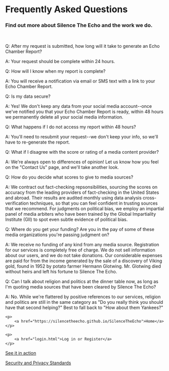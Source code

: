 <head>
    <title>FAQS</title>
    <link rel="stylesheet" type="text/css" href="faqCustom.css">
</head>

<body>
    <h1>Frequently Asked Questions</h1>
    <h3>Find out more about Silence The Echo and the work we do.</h3>
    <br>
    <p class="Question">
        Q: After my request is submitted, how long will it take to generate an Echo Chamber Report?
    </p>
    <p class="Answer">
        A: Your request should be complete within 24 hours.
    </p>
    <p class="Question">
        Q:  How will I know when my report is complete?
    </p>
    <p class="Answer">
       A: You will receive a notification via email or SMS text with a link to your Echo Chamber Report.
    </p>
    <p class="Question">
       Q: Is my data secure?
    </p>
    <p class="Answer">
        A: Yes!  We don't keep any data from your social media account--once we've notified you that your
            Echo Chamber Report is ready, within 48 hours we permanently delete all your social media information.
    </p>
    <p class="Question">
         Q: What happens if I do not access my report within 48 hours?
   </p>
    <p class="Answer">
        A: You'll need to resubmit your request--we don't keep your info, so we'll have to re-generate the report.
   </p>
    <p class="Question">
       Q: What if I disagree with the score or rating of a media content provider?
    </p>
    <p class="Answer">
            A: We're always open to differences of opinion!  Let us know how you feel on the "Contact Us" page, and we'll take another look.
   </p>
    <p class="Question">
        Q:  How do you decide what scores to give to media sources?
    </p>
    <p class="Answer">
        A:  We contract out fact-checking repsonsibilities, sourcing the scores on accuracy from the leading providers of fact-checking in the United States and abroad.  Their results are audited monthly using data analysis cross-verification techniques, so that you can feel confident in trusting sources that we recommend.  For judgments on political bias, we employ an impartial panel of media arbiters who have been trained by the Global Impartiality Institute (GII) to spot even subtle evidence of political bias.
    </p>
    <p class="Question">
        Q:  Where do you get your funding?  Are you in the pay of some of these media organizations you're passing judgment on?
    </p>
    <p class="Answer">
        A:  We receive no funding of any kind from any media source.  Registration for our services is completely free of charge.  We do not sell information about our users, and we do not take donations.  Our considerable expenses are paid for from the income generated by the sale of a discovery of Viking gold, found in 1952 by potato farmer Hermann Glotwing.  Mr. Glotwing died without heirs and left his fortune to Silence The Echo.
    </p>
    <p class="Question">
        Q:  Can I talk about religion and politics at the dinner table now, as long as I'm quoting media sources that have been cleared by Silence The Echo?
    </p>
    <p class="Answer">
       A:  No.  While we're flattered by positive references to our services, religion and politics are still in the same category as "Do you really think you should have that second helping?"  Best to fall back to "How about them Yankees?"
    </p>
    
    <p>
        <a href="https://silencetheecho.github.io/SilenceTheEcho">Home</a>
    </p>
        
    <p>
        <a href="login.html">Log in or Register</a>
    </p>
        
   <p>
        <a href="search.html">See it in action</a>
    </p>
   <p>
        <a href="security.html">Security and Privacy Standards</a>
    </p>

</body>

